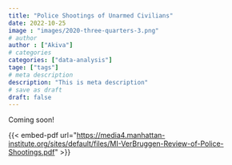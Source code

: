 ```yaml
---
title: "Police Shootings of Unarmed Civilians"
date: 2022-10-25
image : "images/2020-three-quarters-3.png"
# author
author : ["Akiva"]
# categories
categories: ["data-analysis"]
tage: ["tags"]
# meta description
description: "This is meta description"
# save as draft
draft: false
---
```


Coming soon!


 {{< embed-pdf url="https://media4.manhattan-institute.org/sites/default/files/MI-VerBruggen-Review-of-Police-Shootings.pdf" >}}   